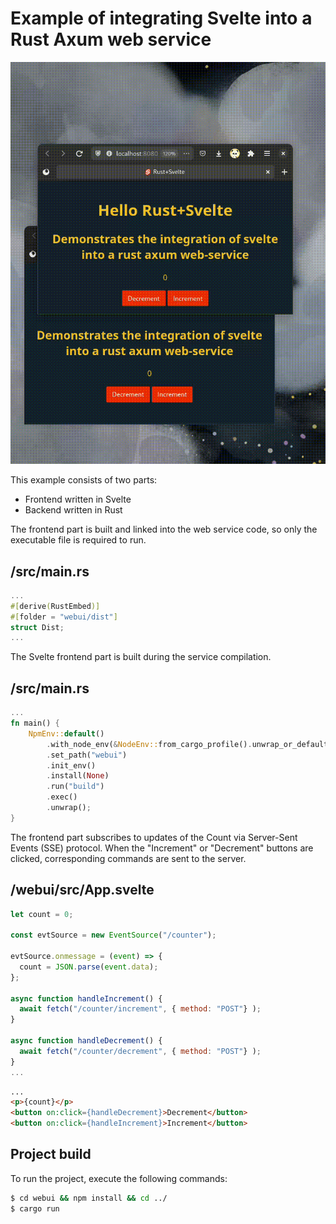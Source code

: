 # Example of integrating Svelte into a Rust Axum web service

![Alt Text](/assets/1.gif)

This example consists of two parts:
- Frontend written in Svelte
- Backend written in Rust

The frontend part is built and linked into the web service code, so only the executable file is required to run.

## /src/main.rs
```rust
...
#[derive(RustEmbed)]
#[folder = "webui/dist"]
struct Dist;
...
```

The Svelte frontend part is built during the service compilation.
## /src/main.rs
```rust
...
fn main() {
    NpmEnv::default()
        .with_node_env(&NodeEnv::from_cargo_profile().unwrap_or_default())
        .set_path("webui")
        .init_env()
        .install(None)
        .run("build")
        .exec()
        .unwrap();
}
```

The frontend part subscribes to updates of the Count via Server-Sent Events (SSE) protocol. When the "Increment" or "Decrement" buttons are clicked, corresponding commands are sent to the server.

## /webui/src/App.svelte
```jsx
let count = 0;

const evtSource = new EventSource("/counter");

evtSource.onmessage = (event) => {
  count = JSON.parse(event.data);
};

async function handleIncrement() {
  await fetch("/counter/increment", { method: "POST"} );
}

async function handleDecrement() {
  await fetch("/counter/decrement", { method: "POST"} );
}
...
```
```html
...
<p>{count}</p>
<button on:click={handleDecrement}>Decrement</button>
<button on:click={handleIncrement}>Increment</button>
```

## Project build
To run the project, execute the following commands:
```sh
$ cd webui && npm install && cd ../
$ cargo run
```